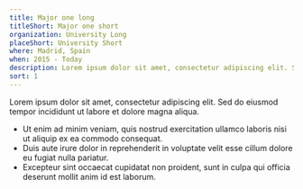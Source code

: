 ```yaml
---
title: Major one long
titleShort: Major one short
organization: University Long
placeShort: University Short 
where: Madrid, Spain
when: 2015 - Today
description: Lorem ipsum dolor sit amet, consectetur adipiscing elit. Sed do eiusmod tempor incididunt ut labore et dolore magna aliqua.
sort: 1
---
```

Lorem ipsum dolor sit amet, consectetur adipiscing elit. Sed do eiusmod tempor incididunt ut labore et dolore magna aliqua. 

- Ut enim ad minim veniam, quis nostrud exercitation ullamco laboris nisi ut aliquip ex ea commodo consequat. 
- Duis aute irure dolor in reprehenderit in voluptate velit esse cillum dolore eu fugiat nulla pariatur. 
- Excepteur sint occaecat cupidatat non proident, sunt in culpa qui officia deserunt mollit anim id est laborum.


